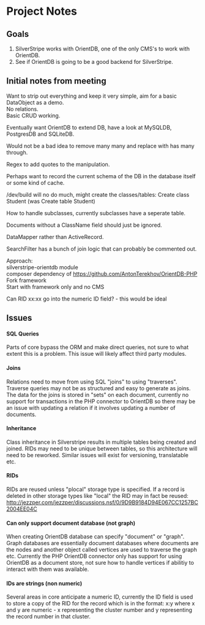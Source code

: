# Project Notes

## Goals

1. SilverStripe works with OrientDB, one of the only CMS's to work with OrientDB.
2. See if OrientDB is going to be a good backend for SilverStripe.

## Initial notes from meeting

Want to strip out everything and keep it very simple, aim for a basic DataObject as a demo.  
No relations.  
Basic CRUD working.

Eventually want OrientDB to extend DB, have a look at MySQLDB, PostgresDB and SQLiteDB.

Would not be a bad idea to remove many many and replace with has many through.

Regex to add quotes to the manipulation.

Perhaps want to record the current schema of the DB in the database itself or some kind of cache.

/dev/build will no do much, might create the classes/tables: Create class Student (was Create table Student)

How to handle subclasses, currently subclasses have a seperate table.

Documents without a ClassName field should just be ignored.

DataMapper rather than ActiveRecord.

SearchFilter has a bunch of join logic that can probably be commented out.

Approach:  
silverstripe-orientdb module  
composer dependency of https://github.com/AntonTerekhov/OrientDB-PHP  
Fork framework  
Start with framework only and no CMS

Can RID  xx:xx go into the numeric ID field? - this would be ideal

## Issues

#### SQL Queries
Parts of core bypass the ORM and make direct queries, not sure to what extent this is a problem. This issue will likely affect third party modules.

#### Joins
Relations need to move from using SQL "joins" to using "traverses". Traverse queries may not be as structured and easy to generate as joins. The data for the joins is stored in "sets" on each document, currently no support for transactions in the PHP connector to OrientDB so there may be an issue with updating a relation if it involves updating a number of documents.

#### Inheritance
Class inheritance in Silverstripe results in multiple tables being created and joined. RIDs may need to be unique between tables, so this architecture will need to be reworked. Similar issues will exist for versioning, translatable etc.

#### RIDs
RIDs are reused unless "plocal" storage type is specified. If a record is deleted in other storage types like "local" the RID may in fact be reused:  
http://jezzper.com/jezzper/discussions.nsf/0/9D9B9184D94E067CC1257BC2004EE04C

#### Can only support document database (not graph)
When creating OrientDB database can specify "document" or "graph". Graph databases are essentially document databases where documents are the nodes and another object called vertices are used to traverse the graph etc. Currently the PHP OrientDB connector only has support for using OrientDB as a document store, not sure how to handle vertices if abilitiy to interact with them was available.

#### IDs are strings (non numeric)
Several areas in core anticipate a numeric ID, currently the ID field is used to store a copy of the RID for the record which is in the format: x:y where x and y are numeric - x representing the cluster number and y representing the record number in that cluster. 





